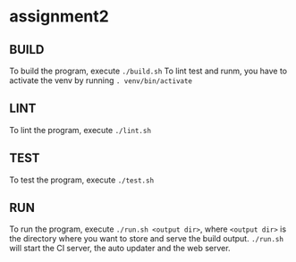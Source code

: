 # assignment2

## BUILD

To build the program, execute `./build.sh`
To lint test and runm, you have to activate the venv by running `. venv/bin/activate`

## LINT
To lint the program, execute `./lint.sh`

## TEST
To test the program, execute `./test.sh`

## RUN
To run the program, execute `./run.sh <output dir>`, where `<output dir>` is the directory where you want to store and serve the build output. `./run.sh` will start the CI server, the auto updater and the web server.
